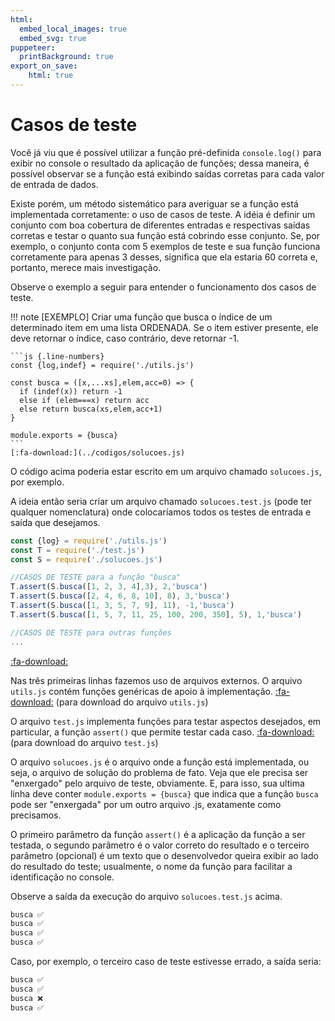 ```yaml
---
html:
  embed_local_images: true
  embed_svg: true
puppeteer: 
  printBackground: true
export_on_save:
    html: true
---
```

<!-- 34 -->

# Casos de teste

Você já viu que é possível utilizar a função pré-definida `console.log()` para exibir no console o resultado da aplicação de funções; dessa maneira, é possível observar se a função está exibindo saídas corretas para cada valor de entrada de dados.

Existe porém, um método sistemático para averiguar se a função está implementada corretamente: o uso de casos de teste. A idéia é definir um conjunto com boa cobertura de diferentes entradas e respectivas saídas corretas e testar o quanto sua função está cobrindo esse conjunto. Se, por exemplo, o conjunto conta com 5 exemplos de teste e sua função funciona corretamente para apenas 3 desses, significa que ela estaria $60%$ correta e, portanto, merece mais investigação.

Observe o exemplo a seguir para entender o funcionamento dos casos de teste.

!!! note [EXEMPLO] Criar uma função que busca o índice de um determinado item em uma lista ORDENADA. Se o item estiver presente, ele deve retornar o índice, caso contrário, deve retornar -1.

    ```js {.line-numbers}
    const {log,indef} = require('./utils.js')

    const busca = ([x,...xs],elem,acc=0) => {
      if (indef(x)) return -1 
      else if (elem===x) return acc
      else return busca(xs,elem,acc+1)
    }

    module.exports = {busca}
    ```
    [:fa-download:](../codigos/solucoes.js)


O código acima poderia estar escrito em um arquivo chamado `solucoes.js`, por exemplo.

A ideia então seria criar um arquivo chamado `solucoes.test.js` (pode ter qualquer nomenclatura) onde colocaríamos todos os testes de entrada e saída que desejamos.

```js {.line-numbers}
const {log} = require('./utils.js')
const T = require('./test.js')
const S = require('./solucoes.js')

//CASOS DE TESTE para a função "busca"
T.assert(S.busca([1, 2, 3, 4],3), 2,'busca')
T.assert(S.busca([2, 4, 6, 8, 10], 8), 3,'busca')
T.assert(S.busca([1, 3, 5, 7, 9], 11), -1,'busca')
T.assert(S.busca([1, 5, 7, 11, 25, 100, 200, 350], 5), 1,'busca')

//CASOS DE TESTE para outras funções
...
```
[:fa-download:](../codigos/solucoes.test.js)

Nas três primeiras linhas fazemos uso de arquivos externos.
O arquivo `utils.js` contém funções genéricas de apoio à implementação.
[:fa-download:](../codigos/utils.js) (para download do arquivo `utils.js`)

O arquivo `test.js` implementa funções para testar aspectos desejados, em particular, a função `assert()` que permite testar cada caso.
[:fa-download:](../codigos/test.js) (para download do arquivo `test.js`)

O arquivo `solucoes.js` é o arquivo onde a função está implementada, ou seja, o arquivo de solução do problema de fato. Veja que ele precisa ser "enxergado" pelo arquivo de teste, obviamente. E, para isso, sua ultima linha deve conter `module.exports = {busca}` que indica que a função `busca` pode ser "enxergada" por um outro arquivo .js, exatamente como precisamos.

O primeiro parâmetro da função `assert()` é a aplicação da função a ser testada, o segundo parâmetro é o valor correto do resultado e o terceiro parâmetro (opcional) é um texto que o desenvolvedor queira exibir ao lado do resultado do teste; usualmente, o nome da função para facilitar a identificação no console. 

Observe a saída da execução do arquivo `solucoes.test.js` acima.
```js 
busca ✅
busca ✅
busca ✅
busca ✅
```
Caso, por exemplo, o terceiro caso de teste estivesse errado, a saída seria:
```js
busca ✅
busca ✅
busca ❌
busca ✅
```